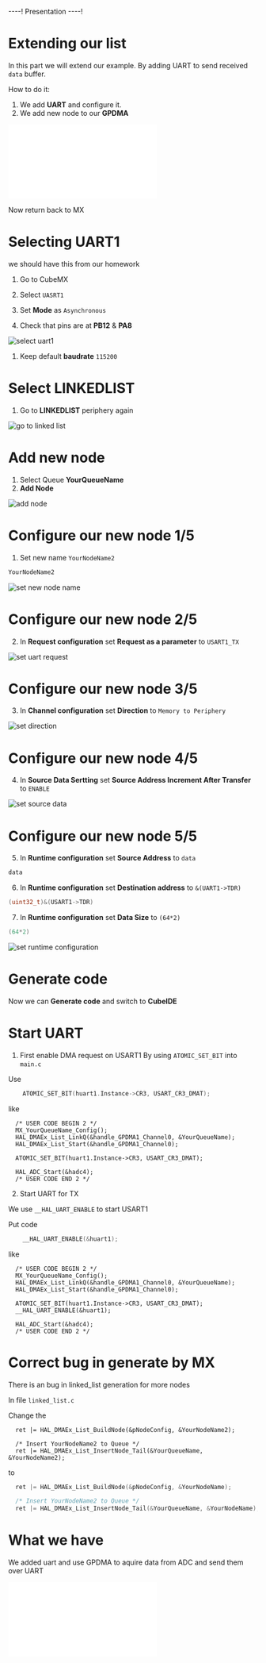 ----!
Presentation
----!

# Extending our list

In this part we will extend our example. By adding UART to send received `data` buffer.

How to do it:

1. We add **UART** and configure it.
2. We add new node to our **GPDMA**

![adc dma uart](./img/adc_dma_uart.json)

Now return back to MX

# Selecting UART1

<asuccess>
we should have this from our homework
</asuccess>

1. Go to CubeMX
2. Select `UASRT1`
3. Set **Mode** as `Asynchronous`

4. Check that pins are at **PB12** & **PA8**

![select uart1](./img/22_03_09_131.png)

1. Keep default **baudrate** `115200`

# Select LINKEDLIST

1. Go to **LINKEDLIST** periphery again

![go to linked list](./img/22_03_09_133.gif)

# Add new node

1. Select Queue **YourQueueName**
2. **Add Node**

![add node](./img/22_03_09_137.gif)

# Configure our new node 1/5

1. Set new name `YourNodeName2`

```c
YourNodeName2
```

![set new node name](./img/22_03_09_139.gif)

# Configure our new node 2/5

2. In **Request configuration** set **Request as a parameter** to `USART1_TX`

![set uart request](./img/22_03_09_143.gif)

# Configure our new node 3/5

3. In **Channel configuration** set **Direction** to `Memory to Periphery`

![set direction](./img/22_03_09_145.gif)

# Configure our new node 4/5

4. In **Source Data Sertting** set **Source Address Increment After Transfer** to `ENABLE` 

![set source data](./img/22_03_09_147.gif)

# Configure our new node 5/5

5. In **Runtime configuration** set **Source Address** to `data`

```c
data
```

6. In **Runtime configuration** set **Destination address** to `&(UART1->TDR)`

```c
(uint32_t)&(USART1->TDR)
```

7. In **Runtime configuration** set **Data Size** to `(64*2)`

```c
(64*2)
```

![set runtime configuration](./img/22_03_09_151.gif)

# Generate code

Now we can **Generate code** and switch to **CubeIDE**

# Start UART

1. First enable DMA request on USART1
By using  `ATOMIC_SET_BIT` into `main.c`

Use 

```c
    ATOMIC_SET_BIT(huart1.Instance->CR3, USART_CR3_DMAT);
```

like 


```c-nc
  /* USER CODE BEGIN 2 */
  MX_YourQueueName_Config();
  HAL_DMAEx_List_LinkQ(&handle_GPDMA1_Channel0, &YourQueueName);
  HAL_DMAEx_List_Start(&handle_GPDMA1_Channel0);
  
  ATOMIC_SET_BIT(huart1.Instance->CR3, USART_CR3_DMAT);

  HAL_ADC_Start(&hadc4);
  /* USER CODE END 2 */
```

2. Start UART for TX

We use `__HAL_UART_ENABLE` to start USART1

Put code

```c
    __HAL_UART_ENABLE(&huart1);
```

like 

```c-nc
  /* USER CODE BEGIN 2 */
  MX_YourQueueName_Config();
  HAL_DMAEx_List_LinkQ(&handle_GPDMA1_Channel0, &YourQueueName);
  HAL_DMAEx_List_Start(&handle_GPDMA1_Channel0);
  
  ATOMIC_SET_BIT(huart1.Instance->CR3, USART_CR3_DMAT);
  __HAL_UART_ENABLE(&huart1);
  
  HAL_ADC_Start(&hadc4);
  /* USER CODE END 2 */
```

# Correct bug in generate by MX

<aerror>
There is an bug in linked_list generation for more nodes
</aerro>

In file `linked_list.c`

Change the 

```c-nc
  ret |= HAL_DMAEx_List_BuildNode(&pNodeConfig, &YourNodeName2);

  /* Insert YourNodeName2 to Queue */
  ret |= HAL_DMAEx_List_InsertNode_Tail(&YourQueueName, &YourNodeName2);
```

to

```c
  ret |= HAL_DMAEx_List_BuildNode(&pNodeConfig, &YourNodeName);

  /* Insert YourNodeName2 to Queue */
  ret |= HAL_DMAEx_List_InsertNode_Tail(&YourQueueName, &YourNodeName);
```


# What we have

We added uart and use GPDMA to aquire data from ADC and send them over UART

![adc dma uart](./img/adc_dma_uart.json)